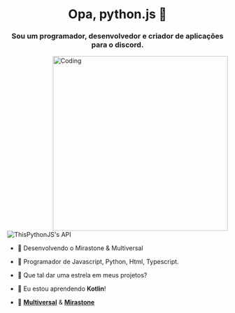 <h1 align="center">Opa, python.js 👋</h1>
<h3 align="center">Sou um programador, desenvolvedor e criador de aplicações para o discord.</h3>
<img align="right" alt="Coding" width="400" src="https://media.tenor.com/rePDfDWO3XoAAAAd/hacking.gif">

<p align="left"> <img src="https://komarev.com/ghpvc/?username=ThisPythonJS&label=Profile%20views&color=0e75b6&style=flat" alt="ThisPythonJS's API" /> </p>

- 🔭 Desenvolvendo o Mirastone & Multiversal

- 🌱 Programador de Javascript, Python, Html, Typescript.

- 👯 Que tal dar uma estrela em meus projetos?

- 🤝 Eu estou aprendendo **Kotlin**!

- 🐛 [**Multiversal**](https://discord.gg/qxKgWBmFAG) & [**Mirastone**](https://discord.gg/)
